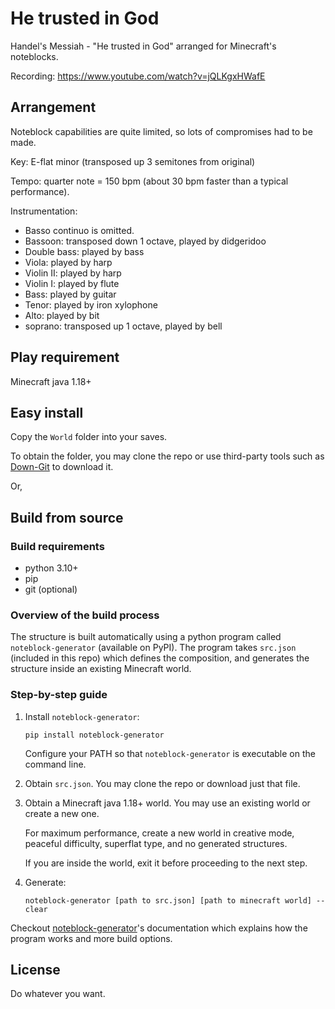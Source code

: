 # He trusted in God
Handel's Messiah - "He trusted in God" arranged for Minecraft's noteblocks.

Recording: https://www.youtube.com/watch?v=jQLKgxHWafE

## Arrangement
Noteblock capabilities are quite limited, so lots of compromises had to be made.

Key: E-flat minor (transposed up 3 semitones from original)

Tempo: quarter note = 150 bpm (about 30 bpm faster than a typical performance).

Instrumentation:
* Basso continuo is omitted.
* Bassoon: transposed down 1 octave, played by didgeridoo
* Double bass: played by bass
* Viola: played by harp
* Violin II: played by harp
* Violin I: played by flute
* Bass: played by guitar
* Tenor: played by iron xylophone
* Alto: played by bit
* soprano: transposed up 1 octave, played by bell

## Play requirement
Minecraft java 1.18+

## Easy install 
Copy the `World` folder into your saves. 

To obtain the folder, you may clone the repo or use third-party tools such as [Down-Git](https://minhaskamal.github.io/DownGit) to download it.

Or,

## Build from source
### Build requirements
* python 3.10+
* pip
* git (optional)

### Overview of the build process
The structure is built automatically using a python program called `noteblock-generator` (available on PyPI). The program takes `src.json` (included in this repo) which defines the composition, and generates the structure inside an existing Minecraft world.

### Step-by-step guide

1. Install `noteblock-generator`:
    ```
    pip install noteblock-generator
    ```
    Configure your PATH so that `noteblock-generator` is executable on the command line.

2. Obtain `src.json`. You may clone the repo or download just that file.

3. Obtain a Minecraft java 1.18+ world. You may use an existing world or create a new one. 

    For maximum performance, create a new world in creative mode, peaceful difficulty, superflat type, and no generated structures.

    If you are inside the world, exit it before proceeding to the next step.

4. Generate:
    ```
    noteblock-generator [path to src.json] [path to minecraft world] --clear
    ```


Checkout [noteblock-generator](https://github.com/FelixFourcolor/noteblock-generator)'s documentation which explains how the program works and more build options.

## License
Do whatever you want.
